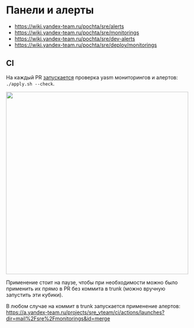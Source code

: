 # Панели и алерты

* https://wiki.yandex-team.ru/pochta/sre/alerts
* https://wiki.yandex-team.ru/pochta/sre/monitorings
* https://wiki.yandex-team.ru/pochta/sre/dev-alerts
* https://wiki.yandex-team.ru/pochta/sre/deploy/monitorings


## CI

На каждый PR [запускается](https://a.yandex-team.ru/arc_vcs/mail/sre/monitorings/a.yaml#L37-42) проверка yasm мониторингов и алертов: `./apply.sh --check`.

<img src="https://jing.yandex-team.ru/files/avanes/2022-05-25T16:17:47Z.10fe02b.png" width="500" />

Применение стоит на паузе, чтобы при необходимости можно было применить их прямо в PR без коммита в trunk (можно вручную запустить эти кубики).

В любом случае на коммит в trunk запускается применение алертов: https://a.yandex-team.ru/projects/sre_vteam/ci/actions/launches?dir=mail%2Fsre%2Fmonitorings&id=merge
